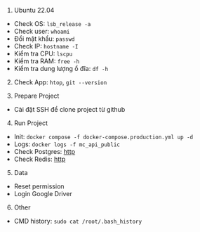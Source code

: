 1. Ubuntu 22.04
- Check OS: `lsb_release -a`
- Check user: `whoami`
- Đổi mật khẩu: `passwd`
- Check IP: `hostname -I`
- Kiểm tra CPU: `lscpu`
- Kiểm tra RAM: `free -h`
- Kiểm tra dung lượng ổ đĩa: `df -h`

2. Check App: `htop`, `git --version`

3. Prepare Project
- Cài đặt SSH để clone project từ github

4. Run Project
- Init: `docker compose -f docker-compose.production.yml up -d`
- Logs: `docker logs -f mc_api_public`
- Check Postgres: [http](http://ip.ip.ip.ip:23080)
- Check Redis: [http](http://ip.ip.ip.ip:25540)

5. Data
- Reset permission
- Login Google Driver

6. Other
- CMD history: `sudo cat /root/.bash_history`